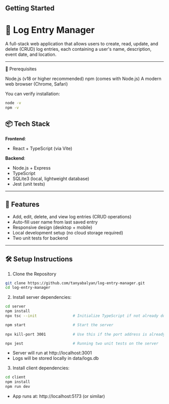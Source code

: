 ## Getting Started

# 📝 Log Entry Manager

A full-stack web application that allows users to create, read, update, and delete (CRUD) log entries, each containing a user's name, description, event date, and location.

---

🔧 Prerequisites

Node.js (v18 or higher recommended)
npm (comes with Node.js)
A modern web browser (Chrome, Safari)

You can verify installation:
```bash
node -v
npm -v
```
## 📦 Tech Stack

**Frontend**:  
- React + TypeScript (via Vite)

**Backend**:  
- Node.js + Express  
- TypeScript  
- SQLite3 (local, lightweight database)
- Jest (unit tests)

---

## 🚀 Features

- Add, edit, delete, and view log entries (CRUD operations)
- Auto-fill user name from last saved entry
- Responsive design (desktop + mobile)
- Local development setup (no cloud storage required)
- Two unit tests for backend 

---

## 🛠️ Setup Instructions

1. Clone the Repository

```bash
git clone https://github.com/tanyabalyan/log-entry-manager.git
cd log-entry-manager
```
2. Install server dependencies: 

```bash
cd server
npm install
npx tsc --init                # Initialize TypeScript if not already done

npm start                     # Start the server
                              
npx kill-port 3001            # Use this if the port address is already in use 

npx jest                      # Running two unit tests on the server
```
- Server will run at http://localhost:3001
- Logs will be stored locally in data/logs.db

3. Install client dependencies: 

```bash
cd client
npm install
npm run dev

```
- App runs at: http://localhost:5173 (or similar)

